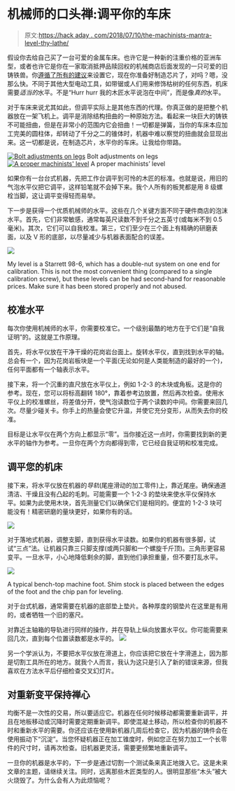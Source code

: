 # 机械师的口头禅:调平你的车床

> 原文:[https://hack aday . com/2018/07/10/the-machinists-mantra-level-thy-lathe/](https://hackaday.com/2018/07/10/the-machinists-mantra-level-thy-lathe/)

假设你去给自己买了一台可爱的金属车床。也许它是一种新的注重价格的亚洲车型，或者也许它是你在一家取消抵押品赎回权的机械商店后面发现的一只可爱的旧铸铁兽。你[遵循了所有的建议](http://hackaday.com/2018/06/04/preparing-for-a-lathe/)来设置它，现在你准备好制造芯片了，对吗？嗯，没那么快。不同于其他大型电动工具，如带锯或人们用来修饰枯树的任何东西，机床需要*适当的*水平。不是“Hurr hurr 我的木匠水平说泡在中间”，而是像*真的*水平。

对于车床来说尤其如此，但调平实际上是其他东西的代理。你真正做的是把整个机器放在一架飞机上。调平是消除结构扭曲的一种原始方法。看起来一块巨大的铸铁不可能扭曲，但是在非常小的范围内它会扭曲！一切都是弹簧，当你的车床本应加工完美的圆柱体，却转动了千分之二的锥体时，机器中难以察觉的扭曲就会显现出来。这一切都是说，在制造芯片，水平你的车床。让我给你带路。

 [![Bolt adjustments on legs](../Images/29bee819d6b7cda6efeae487fff43900.png "IMG_9178")](https://hackaday.com/2018/07/10/the-machinists-mantra-level-thy-lathe/img_9178/) Bolt adjustments on legs [![A proper machinists' level](../Images/249cbef9c9511244f5e55a804b5f6013.png "IMG_9173")](https://hackaday.com/2018/07/10/the-machinists-mantra-level-thy-lathe/img_9173/) A proper machinists’ level

如果你有一台台式机器，先把工作台调平到可怜的木匠的标准。也就是说，用旧的气泡水平仪把它调平，这样铅笔就不会掉下来。我个人所有的板凳都是用 8 级螺栓当脚，这让调平变得轻而易举。

下一步是获得一个优质机械师的水平。这些在几个关键方面不同于硬件商店的泡沫水平。首先，它们非常敏感，通常每英尺读数不到千分之五英寸(或每米不到 0.5 毫米)。其次，它们可以自我校准。第三，它们至少在三个面上有精确的研磨表面，以及 V 形的底部，以尽量减少与机器表面配合的误差。

![](../Images/abf1ac60c7b36700e6175cdc5d39922a.png)

My level is a Starrett 98-6, which has a double-nut system on one end for calibration. This is not the most convenient thing (compared to a single calibration screw), but these levels can be had second-hand for reasonable prices. Make sure it has been stored properly and not abused.

## 校准水平

每次你使用机械师的水平，你需要校准它。一个级别最酷的地方在于它们是“自我证明”的。这就是工作原理。

首先，将水平仪放在干净干燥的花岗岩台面上。旋转水平仪，直到找到水平的轴。总会有一个，因为花岗岩板块是一个平面(无论如何是人类能制造的最好的一个)，任何平面都有一个轴表示水平。

接下来，将一个沉重的直尺放在水平仪上，例如 1-2-3 的木块或角板。这是你的参考。现在，您可以将标高翻转 180°，靠着参考边放置，然后再次检查。使用水平仪上的校准螺丝，将差值分开，使气泡读数位于两个读数的中间。你需要来回几次。尽量少碰关卡。你手上的热量会使它升温，并使它充分变形，从而失去你的校准。

目标是让水平仪在两个方向上都显示“零”。当你接近这一点时，你需要找到新的更水平的轴作为参考。一旦你在两个方向都得到零，它已经自我证明和校准完成。

## 调平您的机床

接下来，将水平仪放在机器的*导轨*(尾座滑动的加工零件)上，靠近尾座。确保通道清洁、干燥且没有凸起的毛刺。可能需要一个 1-2-3 的垫块来使水平仪保持水平。如果为此使用木块，首先测量它们以确保它们是相同的。便宜的 1-2-3 块可能没有！精密研磨的量块更好，如果你有的话。

![](../Images/b6b75a56e736ff62d898df9cb26b2637.png)

对于落地式机器，调整支脚，直到获得水平读数。如果你的机器有很多脚，试试“三点”法。让机器只靠三只脚支撑(或两只脚和一个螺旋千斤顶)。三角形更容易变平。一旦水平，小心地降低剩余的脚，直到他们承担重量，但不要打乱水平。

![](../Images/d2a444e45ad21cd2447478a107364bb7.png)

A typical bench-top machine foot. Shim stock is placed between the edges of the foot and the chip pan for leveling.

对于台式机器，通常需要在机器的底部垫上垫片。各种厚度的钢垫片在这里是有用的，或者牺牲一个旧的塞尺。

对靠近主轴箱的导轨进行同样的操作，并在导轨上纵向放置水平仪。你可能需要来回几次，直到每个位置读数都是水平的。
![](../Images/785eae292b4541220125e238cbf71da1.png)

另一个学派认为，不要把水平仪放在滑道上，你应该把它放在十字滑道上，因为那是切割工具所在的地方。就我个人而言，我认为这只是引入了新的错误来源，但我喜欢在方法水平后仔细检查交叉幻灯片。

## 对重新变平保持禅心

均衡不是一次性的交易，所以要适应它。机器在任何时候移动都需要重新调平，并且在地板移动或沉降时需要定期重新调平。即使混凝土移动，所以检查你的机器不时和重新水平的需要。你还应该在使用新机器几周后检查它，因为机器的铸件会在使用振动下“沉淀”。当您怀疑机器正在加工锥度时，例如您正在努力加工一个长零件的尺寸时，请再次检查。旧机器更灵活，需要更频繁地重新调平。

一旦你的机器是水平的，下一步是通过切割一个测试条来真正地拨入它。这是未来文章的主题，请继续关注。同时，远离那些木匠类型的人。很明显那些“木头”被大火烧毁了。为什么会有人为此烦恼呢？